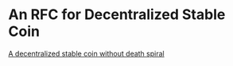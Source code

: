# An RFC for Decentralized Stable Coin
[A decentralized stable coin without death spiral](https://github.com/StableCoinDAO/rfc/issues/1)

